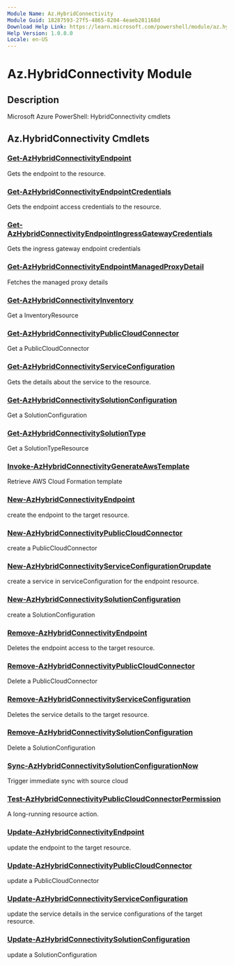 ```yaml
---
Module Name: Az.HybridConnectivity
Module Guid: 18287593-27f5-4865-8204-4eaeb281168d
Download Help Link: https://learn.microsoft.com/powershell/module/az.hybridconnectivity
Help Version: 1.0.0.0
Locale: en-US
---
```


# Az.HybridConnectivity Module
## Description
Microsoft Azure PowerShell: HybridConnectivity cmdlets

## Az.HybridConnectivity Cmdlets
### [Get-AzHybridConnectivityEndpoint](Get-AzHybridConnectivityEndpoint.md)
Gets the endpoint to the resource.

### [Get-AzHybridConnectivityEndpointCredentials](Get-AzHybridConnectivityEndpointCredentials.md)
Gets the endpoint access credentials to the resource.

### [Get-AzHybridConnectivityEndpointIngressGatewayCredentials](Get-AzHybridConnectivityEndpointIngressGatewayCredentials.md)
Gets the ingress gateway endpoint credentials

### [Get-AzHybridConnectivityEndpointManagedProxyDetail](Get-AzHybridConnectivityEndpointManagedProxyDetail.md)
Fetches the managed proxy details

### [Get-AzHybridConnectivityInventory](Get-AzHybridConnectivityInventory.md)
Get a InventoryResource

### [Get-AzHybridConnectivityPublicCloudConnector](Get-AzHybridConnectivityPublicCloudConnector.md)
Get a PublicCloudConnector

### [Get-AzHybridConnectivityServiceConfiguration](Get-AzHybridConnectivityServiceConfiguration.md)
Gets the details about the service to the resource.

### [Get-AzHybridConnectivitySolutionConfiguration](Get-AzHybridConnectivitySolutionConfiguration.md)
Get a SolutionConfiguration

### [Get-AzHybridConnectivitySolutionType](Get-AzHybridConnectivitySolutionType.md)
Get a SolutionTypeResource

### [Invoke-AzHybridConnectivityGenerateAwsTemplate](Invoke-AzHybridConnectivityGenerateAwsTemplate.md)
Retrieve AWS Cloud Formation template

### [New-AzHybridConnectivityEndpoint](New-AzHybridConnectivityEndpoint.md)
create the endpoint to the target resource.

### [New-AzHybridConnectivityPublicCloudConnector](New-AzHybridConnectivityPublicCloudConnector.md)
create a PublicCloudConnector

### [New-AzHybridConnectivityServiceConfigurationOrupdate](New-AzHybridConnectivityServiceConfigurationOrupdate.md)
create a service in serviceConfiguration for the endpoint resource.

### [New-AzHybridConnectivitySolutionConfiguration](New-AzHybridConnectivitySolutionConfiguration.md)
create a SolutionConfiguration

### [Remove-AzHybridConnectivityEndpoint](Remove-AzHybridConnectivityEndpoint.md)
Deletes the endpoint access to the target resource.

### [Remove-AzHybridConnectivityPublicCloudConnector](Remove-AzHybridConnectivityPublicCloudConnector.md)
Delete a PublicCloudConnector

### [Remove-AzHybridConnectivityServiceConfiguration](Remove-AzHybridConnectivityServiceConfiguration.md)
Deletes the service details to the target resource.

### [Remove-AzHybridConnectivitySolutionConfiguration](Remove-AzHybridConnectivitySolutionConfiguration.md)
Delete a SolutionConfiguration

### [Sync-AzHybridConnectivitySolutionConfigurationNow](Sync-AzHybridConnectivitySolutionConfigurationNow.md)
Trigger immediate sync with source cloud

### [Test-AzHybridConnectivityPublicCloudConnectorPermission](Test-AzHybridConnectivityPublicCloudConnectorPermission.md)
A long-running resource action.

### [Update-AzHybridConnectivityEndpoint](Update-AzHybridConnectivityEndpoint.md)
update the endpoint to the target resource.

### [Update-AzHybridConnectivityPublicCloudConnector](Update-AzHybridConnectivityPublicCloudConnector.md)
update a PublicCloudConnector

### [Update-AzHybridConnectivityServiceConfiguration](Update-AzHybridConnectivityServiceConfiguration.md)
update the service details in the service configurations of the target resource.

### [Update-AzHybridConnectivitySolutionConfiguration](Update-AzHybridConnectivitySolutionConfiguration.md)
update a SolutionConfiguration

